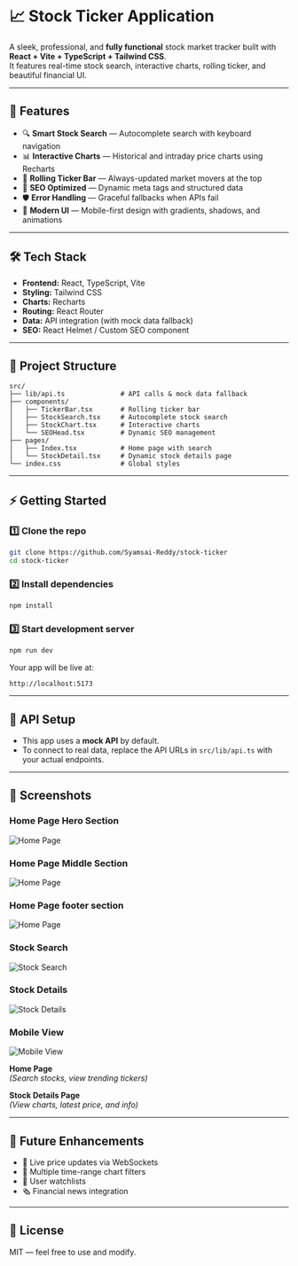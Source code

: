 # 📈 Stock Ticker Application

A sleek, professional, and **fully functional** stock market tracker built with **React + Vite + TypeScript + Tailwind CSS**.  
It features real-time stock search, interactive charts, rolling ticker, and beautiful financial UI.

---

## 🚀 Features

- 🔍 **Smart Stock Search** — Autocomplete search with keyboard navigation
- 📊 **Interactive Charts** — Historical and intraday price charts using Recharts
- 📰 **Rolling Ticker Bar** — Always-updated market movers at the top
- 🎯 **SEO Optimized** — Dynamic meta tags and structured data
- 🛡 **Error Handling** — Graceful fallbacks when APIs fail
- 🎨 **Modern UI** — Mobile-first design with gradients, shadows, and animations

---

## 🛠 Tech Stack

- **Frontend:** React, TypeScript, Vite
- **Styling:** Tailwind CSS
- **Charts:** Recharts
- **Routing:** React Router
- **Data:** API integration (with mock data fallback)
- **SEO:** React Helmet / Custom SEO component

---

## 📂 Project Structure

```
src/
├── lib/api.ts              # API calls & mock data fallback
├── components/
│   ├── TickerBar.tsx       # Rolling ticker bar
│   ├── StockSearch.tsx     # Autocomplete stock search
│   ├── StockChart.tsx      # Interactive charts
│   └── SEOHead.tsx         # Dynamic SEO management
├── pages/
│   ├── Index.tsx           # Home page with search
│   └── StockDetail.tsx     # Dynamic stock details page
└── index.css               # Global styles
```

---

## ⚡ Getting Started

### 1️⃣ Clone the repo

```bash
git clone https://github.com/Syamsai-Reddy/stock-ticker
cd stock-ticker
```

### 2️⃣ Install dependencies

```bash
npm install
```

### 3️⃣ Start development server

```bash
npm run dev
```

Your app will be live at:

```
http://localhost:5173
```

---

## 🔗 API Setup

- This app uses a **mock API** by default.
- To connect to real data, replace the API URLs in `src/lib/api.ts` with your actual endpoints.

---

## 📸 Screenshots

### Home Page Hero Section

![Home Page](public/assets/stock-live-1.png)

### Home Page Middle Section

![Home Page](public/assets/stock-live-2.png)

### Home Page footer section

![Home Page](public/assets/stock-live-3.png)

### Stock Search

![Stock Search](public/assets/stock-live-4.png)

### Stock Details

![Stock Details](public/assets/stock-live-5.png)

### Mobile View

![Mobile View](public/assets/stock-live-6.png)

**Home Page**  
_(Search stocks, view trending tickers)_

**Stock Details Page**  
_(View charts, latest price, and info)_

---

## 🚧 Future Enhancements

- 🔄 Live price updates via WebSockets
- 📅 Multiple time-range chart filters
- 📌 User watchlists
- 🗞 Financial news integration

---

## 📜 License

MIT — feel free to use and modify.
